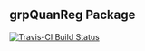 ## grpQuanReg Package

[![Travis-CI Build Status](https://travis-ci.org/egpivo/grpQuanReg.svg?branch=master)](https://travis-ci.org/egpivo/grpQuanReg)
